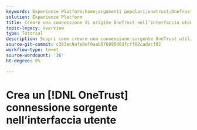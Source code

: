 ```yaml
---
keywords: Experience Platform;home;argomenti popolari;onetrust;OneTrust
solution: Experience Platform
title: Creare una connessione di origine OneTrust nell’interfaccia utente
topic-legacy: overview
type: Tutorial
description: Scopri come creare una connessione sorgente OneTrust utilizzando l’interfaccia utente Adobe Experience Platform.
source-git-commit: c383ec9afe0ef0aab876890d6dfcff82cadacf82
workflow-type: tm+mt
source-wordcount: '36'
ht-degree: 0%

---
```


# Crea un [!DNL OneTrust] connessione sorgente nell’interfaccia utente
